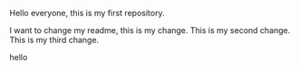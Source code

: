Hello everyone, this is my first repository.

I want to change my readme, this is my change.
This is my second change.
This is my third change.

hello